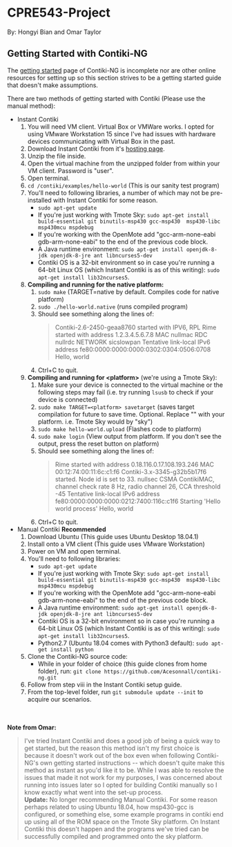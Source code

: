 # CPRE543-Project

By: Hongyi Bian and Omar Taylor

## Getting Started with Contiki-NG
The [getting started](http://www.contiki-os.org/start.html) page of Contiki-NG is incomplete nor are other online
resources for setting up so this section strives to be a getting started guide that doesn't make assumptions.

There are two methods of getting started with Contiki (Please use the manual method):
- Instant Contiki
  1. You will need VM client. Virtual Box or VMWare works. I opted for using VMware Workstation 15 since I've had issues 
  with hardware devices communicating with Virtual Box in the past.
  2. Download Instant Contiki from it's [hosting page](https://sourceforge.net/projects/contiki/files/Instant%20Contiki/).
  3. Unzip the file inside.
  4. Open the virtual machine from the unzipped folder from within your VM client. Password is "user".
  5. Open terminal.
  6. `cd /contiki/examples/hello-world` (This is our sanity test program)
  7. You'll need to following libraries, a number of which may not be pre-installed with Instant Contiki for some
  reason.
      - `sudo apt-get update`
      - If you're just working with Tmote Sky: `sudo apt-get install build-essential git binutils-msp430 gcc-msp430 
      msp430-libc msp430mcu mspdebug`
      - If you're working with the OpenMote add "gcc-arm-none-eabi gdb-arm-none-eabi" to the end of the previous code 
      block.
      - A Java runtime environment: `sudo apt-get install openjdk-8-jdk openjdk-8-jre ant libncurses5-dev`
      - Contiki OS is a 32-bit environment so in case you're running a 64-bit Linux OS (which Instant Contiki is as of 
      this writing): `sudo apt-get install lib32ncurses5`.
  8. <b>Compiling and running for the native platform:</b>
      1. `sudo make` (TARGET=native by default. Compiles code for native platform)
      2. `sudo ./hello-world.native` (runs compiled program)
      3. Should see something along the lines of: <br>
          > Contiki-2.6-2450-geaa8760 started with IPV6, RPL
          Rime started with address 1.2.3.4.5.6.7.8
          MAC nullmac RDC nullrdc NETWORK sicslowpan
          Tentative link-local IPv6 address fe80:0000:0000:0000:0302:0304:0506:0708
          Hello, world
      4. Ctrl+C to quit.
  9. **Compiling and running for \<platform\>** (we're using a Tmote Sky):
      1. Make sure your device is connected to the virtual machine or the following steps may fail (i.e. try running 
      `lsusb` to check if your device is connected)
      2. `sudo make TARGET=<platform> savetarget` (saves target compilation for future to save time. Optional. Replace
      "<platform>" with your platform. i.e. Tmote Sky would by "sky")
      3. `sudo make hello-world.upload` (Flashes code to platform)
      4. `sudo make login` (View output from platform. If you don't see the output, press the reset button on platform)
      5. Should see something along the lines of: <br>
          > Rime started with address 0.18.116.0.17.108.193.246
            MAC 00:12:74:00:11:6c:c1:f6 Contiki-3.x-3345-g32b5b17f6 started. Node id is set to 33.
            nullsec CSMA ContikiMAC, channel check rate 8 Hz, radio channel 26, CCA threshold -45
            Tentative link-local IPv6 address fe80:0000:0000:0000:0212:7400:116c:c1f6
            Starting 'Hello world process'
            Hello, world
      5. Ctrl+C to quit.
- Manual Contiki **Recommended**
  1. Download Ubuntu (This guide uses Ubuntu Desktop 18.04.1)
  2. Install onto a VM client (This guide uses VMware Workstation)
  3. Power on VM and open terminal.
  4. You'll need to following libraries:
      - `sudo apt-get update`
      - If you're just working with Tmote Sky: `sudo apt-get install build-essential git binutils-msp430 gcc-msp430 
        msp430-libc msp430mcu mspdebug`
      - If you're working with the OpenMote add "gcc-arm-none-eabi gdb-arm-none-eabi" to the end of the previous code 
        block.
      - A Java runtime environment: `sudo apt-get install openjdk-8-jdk openjdk-8-jre ant libncurses5-dev`
      - Contiki OS is a 32-bit environment so in case you're running a 64-bit Linux OS (which Instant Contiki is as of 
        this writing): `sudo apt-get install lib32ncurses5`.
      - Python2.7 (Ubuntu 18.04 comes with Python3 default): `sudo apt-get install python`
  5. Clone the Contiki-NG source code:
     - While in your folder of choice (this guide clones from home folder), run: 
     `git clone https://github.com/Acesonnall/contiki-ng.git`
  6. Follow from step viii in the Instant Contiki setup guide.
  7. From the top-level folder, run `git submodule update --init` to acquire our scenarios.

<br><br>
**Note from Omar:**
>  I've tried Instant Contiki and does a good job of being a quick way to get started, but the reason this method isn't 
my first choice is because it doesn't work out of the box even when following Contiki-NG's own getting started
instructions -- which doesn't quite make this method as instant as you'd like it to be. While I was able to resolve the
issues that made it not work for my purposes, I was concerned about running into issues later so I opted for building
Contiki manually so I know exactly what went into the set-up process. <br>**Update:** No longer recommending Manual Contiki. For some reason perhaps related to using Ubuntu 18.04, how msp430-gcc is configured, or something else, some example programs in contiki end up using all of the ROM space on the Tmote Sky platform. On Instant Contiki this doesn't happen and the programs we've tried can be successfully compiled and programmed onto the sky platform.
